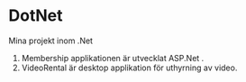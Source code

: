 # DotNet
Mina projekt inom .Net
1. Membership applikationen är utvecklat ASP.Net .
2. VideoRental är desktop applikation för uthyrning av video.

